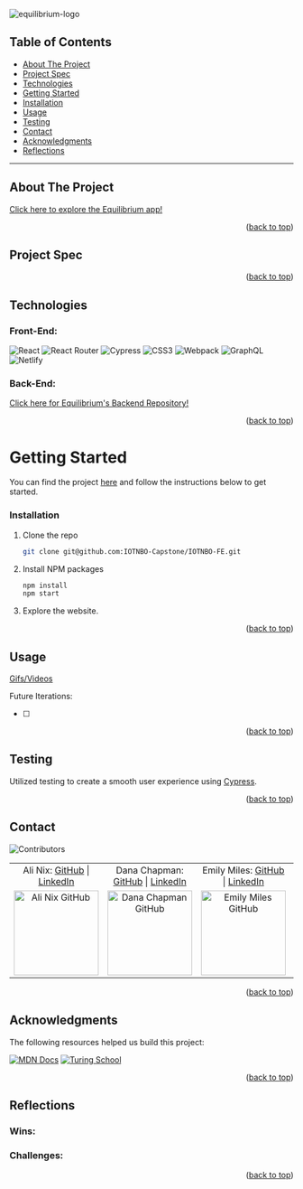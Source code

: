 <a name="readme-top"></a>

![equilibrium-logo]()

## Table of Contents

- [About The Project](#about-the-project)
- [Project Spec](#project-spec)
- [Technologies](#technologies)
- [Getting Started](#getting-started)
- [Installation](#installation)
- [Usage](#usage)
- [Testing](#testing)
- [Contact](#contact)
- [Acknowledgments](#acknowledgments)
- [Reflections](#reflections)

---

## About The Project


[Click here to explore the Equilibrium app!]()

<p align="right">(<a href="#readme-top">back to top</a>)</p>

## Project Spec

<p align="right">(<a href="#readme-top">back to top</a>)</p>

## Technologies

### Front-End:

![React](https://img.shields.io/badge/React-20232A?style=for-the-badge&logo=react&logoColor=61DAFB)
![React Router](https://img.shields.io/badge/React_Router-CA4245?style=for-the-badge&logo=react-router&logoColor=white)
![Cypress](https://img.shields.io/badge/-cypress-%23E5E5E5?style=for-the-badge&logo=cypress&logoColor=058a5e)
![CSS3](https://img.shields.io/badge/css3-%231572B6.svg?style=for-the-badge&logo=css3&logoColor=white)
![Webpack](https://img.shields.io/badge/webpack-%238DD6F9.svg?style=for-the-badge&logo=webpack&logoColor=black)
![GraphQL](https://img.shields.io/badge/Apollo%20GraphQL-311C87?&style=for-the-badge&logo=Apollo%20GraphQL&logoColor=white)
![Netlify](https://img.shields.io/badge/netlify-%23000000.svg?style=for-the-badge&logo=netlify&logoColor=#00C7B7)

### Back-End:
[Click here for Equilibrium's Backend Repository!](https://github.com/IOTNBO-Capstone/IOTNBO-BE)

<p align="right">(<a href="#readme-top">back to top</a>)</p>

<!-- GETTING STARTED -->

# Getting Started

You can find the project [here](https://github.com/IOTNBO-Capstone/IOTNBO-FE) and follow the instructions below to get started.

### Installation

1. Clone the repo
   ```sh
   git clone git@github.com:IOTNBO-Capstone/IOTNBO-FE.git
2. Install NPM packages
   ```sh
   npm install
   npm start
   ```
3. Explore the website.

<p align="right">(<a href="#readme-top">back to top</a>)</p>

<!-- USAGE EXAMPLES -->

## Usage

[Gifs/Videos]()

Future Iterations:

- [ ] 

<p align="right">(<a href="#readme-top">back to top</a>)</p>

## Testing

Utilized testing to create a smooth user experience using [Cypress](https://www.cypress.io/).

<p align="right">(<a href="#readme-top">back to top</a>)</p>

<!-- CONTACT -->

## Contact

![Contributors][contributors-shield]

<table align="center">
    <tr>
        <td align="center"> Ali Nix: <a href="https://github.com/alinix1">GitHub</a> | <a href="https://www.linkedin.com/in/ali-nix-38b9b9126/">LinkedIn</a></td>
        <td align="center"> Dana Chapman: <a href="https://github.com/danalchapman">GitHub</a> | <a href="https://www.linkedin.com/in/danalchapman/">LinkedIn</a></td>
        <td align="center"> Emily Miles: <a href="https://github.com/emilyjmiles">GitHub</a> | <a href="https://www.linkedin.com/in/emilyjmiles/">LinkedIn</a></td>
        <td align="center"> Will Hobson: <a href="https://github.com/willhobson85">GitHub</a> | <a href="https://www.linkedin.com/in/the-william-hobson/">LinkedIn</a></td>
    </tr>
 <td align="center"><img src="https://avatars.githubusercontent.com/u/28677929?v=4" alt="Ali Nix GitHub"
 width="150" height="auto" /></td>
 <td align="center"><img src="https://avatars.githubusercontent.com/u/105478792?v=4" alt="Dana Chapman GitHub"
 width="150" height="auto" /></td>
 <td align="center"><img src="https://avatars.githubusercontent.com/u/103063934?v=4" alt="Emily Miles GitHub"
 width="150" height="auto" /></td>
  <td align="center"><img src="https://avatars.githubusercontent.com/u/99286590?v=4" alt="Will Hobson GitHub"
 width="150" height="auto" /></td>
</table>

<p align="right">(<a href="#readme-top">back to top</a>)</p>

<!-- ACKNOWLEDGMENTS -->

## Acknowledgments

The following resources helped us build this project:

[![MDN Docs][mdn-shield]][mdn]
[![Turing School](https://img.shields.io/badge/Turing_School-030303?style=for-the-badge)](https://turing.edu/)

<p align="right">(<a href="#readme-top">back to top</a>)</p>

## Reflections


### Wins:


### Challenges:



<p align="right">(<a href="#readme-top">back to top</a>)</p>

<!-- MARKDOWN LINKS & IMAGES -->
<!-- https://www.markdownguide.org/basic-syntax/#reference-style-links -->

[mdn-shield]: https://img.shields.io/badge/MDN_Web_Docs-black?style=for-the-badge&logo=mdnwebdocs&logoColor=white
[mdn]: https://developer.mozilla.org/en-US/
[contributors-shield]: https://img.shields.io/badge/Contributors-1-2ea44f?style=for-the-badge
[product-screenshot]: images/screenshot.png
